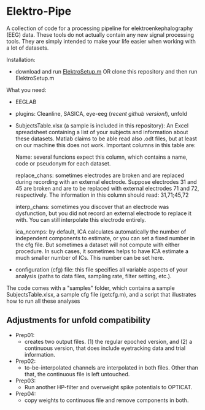 # Elektro-Pipe

A collection of code for a processing pipeline for elektroenkephalography (EEG) data. These tools do not actually contain any new signal processing tools. They are simply intended to make your life easier when working with a lot of datasets.

Installation:
- download and run [ElektroSetup.m](https://raw.githubusercontent.com/nabusch/Elektro-Pipe/master/ElektroSetup.m) OR clone this repository and then run ElektroSetup.m

What you need:
- EEGLAB
- plugins: Cleanline, SASICA, eye-eeg (*recent github version!*), unfold
- SubjectsTable.xlsx (a sample is included in this repository): An Excel spreadsheet containing a list of your subjects and information about these datasets. Matlab claims to be able read also .odt files, but at least on our machine this does not work. 
Important columns in this table are:

    Name: several funcions expect this column, which contains a name, code or pseudonym for each dataset.

    replace_chans: sometimes electrodes are broken and are replaced during recording with an external electrode. Suppose electrodes 31 and 45 are broken and are to be replaced with external electrodes 71 and 72, respectively. The information in this column should read: 31,71;45,72

    interp_chans: sometimes you discover that an electrode was dysfunction, but you did not record an external electrode to replace it with. You can still interpolate this electrode entirely.

    ica_ncomps: by default, ICA calculates automatically the number of independent components to estimate, or you can set a fixed number in the cfg file. But sometimes a dataset will not compute with either procedure. In such cases, it sometimes helps to have ICA estimate a much smaller number of ICs. This number can be set here.

- configuration (cfg) file: this file specifies all variable aspects of your analysis (paths to data files, sampling rate, filter setting, etc.).    
    
The code comes with a "samples" folder, which contains a sample SubjectsTable.xlsx, a sample cfg file (getcfg.m), and a script that illustrates how to run all these analyses


## Adjustments for unfold compatibility
- Prep01:
  - creates two output files. (1) the regular epoched version, and (2) a continuous version, that does include eyetracking data and trial information.
- Prep02:
  - to-be-interpolated channels are interpolated in both files. Other than that, the continuous file is left untouched. 
- Prep03:
  - Run another HP-filter and overweight spike potentials to OPTICAT.
- Prep04:
  - copy weights to continuous file and remove components in both.
